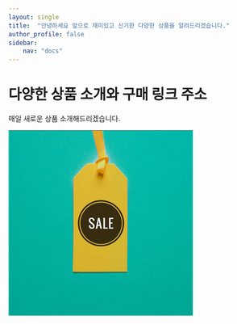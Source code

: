 ```yaml
---
layout: single
title:  "안녕하세요 앞으로 재미있고 신기한 다양한 상품을 알려드리겠습니다."
author_profile: false
sidebar:
    nav: "docs"
---
```



# 다양한 상품 소개와 구매 링크 주소

매일 새로운 상품 소개해드리겠습니다.

![sale](../images/2024-03-12-first/sale.png)

